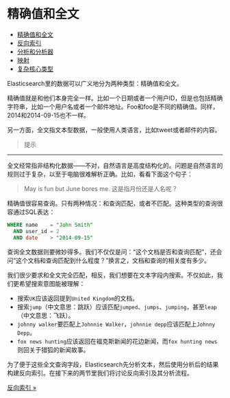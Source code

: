 精确值和全文
=============================

* [精确值和全文](exact-values-versus-full-text.md)
* [反向索引](inverted-index.md)
* [分析和分析器](analysis-and-analyzers.md)
* [映射](mapping.md)
* [复杂核心类型](complex-core-field-types.md)

Elasticsearch里的数据可以广义地分为两种类型：精确值和全文。

精确值就是和他们本身完全一样。比如一个日期或者一个用户ID，但是也包括精确字符串，比如一个用户名或者一个邮件地址。Foo和foo是不同的精确值。同样，2014和2014-09-15也不一样。

另一方面，全文指文本型数据，一般使用人类语言，比如tweet或者邮件的内容。

> 提示
----------------
全文经常指非结构化数据——不对，自然语言是高度结构化的。问题是自然语言的规则过于复杂，以至于电脑很难解析正确。比如，看看下面这个句子：

> May is fun but June bores me.
这是指月份还是人名呢？

精确值很容易查询。只有两种情况：和查询匹配，或者不匹配。这种类型的查询很容通过SQL表达：



```sql
WHERE name    = "John Smith"
  AND user_id = 2
  AND date    > "2014-09-15"
```

查询全文数据则要微妙得多。我们不仅仅是问：“这个文档是否和查询匹配”，还会问“这个文档和查询匹配到什么程度？”换言之，文档和查询的相关度有多少。

我们很少要求和全文完全匹配，相反，我们想要在文本字段内搜索。不仅如此，我们更希望搜索意图能被理解：

* 搜索`UK`应该返回提到`United Kingdom`的文档。
* 搜索`jump`（中文意思：跳跃）应该匹配`jumped`、`jumps`、`jumping`，甚至`leap`（中文意思：飞跃）。
* `johnny walker`要匹配上`Johnnie Walker`，`johnnie depp`应该匹配上`Johnny Depp`。
* `fox news hunting`应该返回在福克斯新闻的花边新闻，而`fox hunting news`则回关于猎狐的新闻故事。

为了便于这些全文查询字段，Elasticsearch先分析文本，然后使用分析后的结果构建反向索引。在接下来的两节里我们将讨论反向索引及其分析流程。

[反向索引  »](inverted-index.md)
